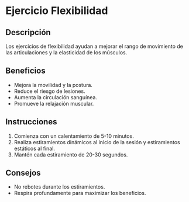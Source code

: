# Ejercicio Flexibilidad

## Descripción
Los ejercicios de flexibilidad ayudan a mejorar el rango de movimiento de las articulaciones y la elasticidad de los músculos.

## Beneficios
- Mejora la movilidad y la postura.
- Reduce el riesgo de lesiones.
- Aumenta la circulación sanguínea.
- Promueve la relajación muscular.

## Instrucciones
1. Comienza con un calentamiento de 5-10 minutos.
2. Realiza estiramientos dinámicos al inicio de la sesión y estiramientos estáticos al final.
3. Mantén cada estiramiento de 20-30 segundos.

## Consejos
- No rebotes durante los estiramientos.
- Respira profundamente para maximizar los beneficios.